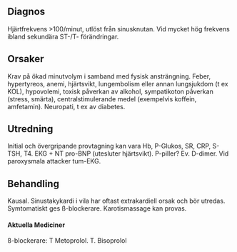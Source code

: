 ## Diagnos

Hjärtfrekvens >100/minut, utlöst från sinusknutan. Vid mycket hög frekvens ibland sekundära ST-/T- förändringar.

## Orsaker

Krav på ökad minutvolym i samband med fysisk ansträngning.
Feber, hypertyreos, anemi, hjärtsvikt, lungembolism eller annan lungsjukdom (t ex KOL), hypovolemi, toxisk påverkan av alkohol, sympatikoton påverkan (stress, smärta), centralstimulerande medel (exempelvis koffein, amfetamin). Neuropati, t ex av diabetes.

## Utredning

Initial och övergripande provtagning kan vara Hb, P-Glukos, SR, CRP, S-TSH, T4.
EKG + NT pro-BNP (utesluter hjärtsvikt). P-piller? Ev. D-dimer. Vid paroxysmala attacker tum-EKG.

## Behandling

Kausal. Sinustakykardi i vila har oftast extrakardiell orsak och bör utredas. Symtomatiskt ges ß-blockerare. Karotismassage kan provas.

#### Aktuella Mediciner

ß-blockerare: T Metoprolol. T. Bisoprolol

